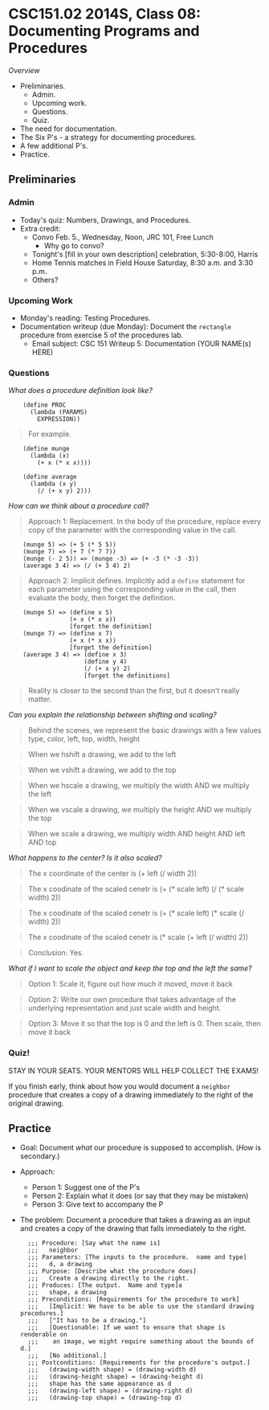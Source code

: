 CSC151.02 2014S, Class 08: Documenting Programs and Procedures
==============================================================

_Overview_

* Preliminaries.
    * Admin.
    * Upcoming work.
    * Questions.
    * Quiz.
* The need for documentation.
* The Six P's - a strategy for documenting procedures.
* A few additional P's.
* Practice.

Preliminaries
-------------

### Admin

* Today's quiz: Numbers, Drawings, and Procedures.
* Extra credit: 
     * Convo Feb. 5., Wednesday, Noon, JRC 101, Free Lunch
         * Why go to convo?
     * Tonight's [fill in your own description] celebration, 5:30-8:00, Harris
     * Home Tennis matches in Field House Saturday, 8:30 a.m. and 3:30 p.m.
     * Others?

### Upcoming Work

* Monday's reading: Testing Procedures.
* Documentation writeup (due Monday): Document the `rectangle` procedure
  from exercise 5 of the procedures lab.
     * Email subject:
       CSC 151 Writeup 5: Documentation (YOUR NAME(s) HERE)

### Questions

_What does a procedure definition look like?_

        (define PROC
          (lambda (PARAMS)
            EXPRESSION))

> For example.

        (define munge
          (lambda (x)
            (+ x (* x x))))

        (define average
          (lambda (x y)
            (/ (+ x y) 2)))

_How can we think about a procedure call?_

> Approach 1: Replacement.  In the body of the procedure, replace
  every copy of the parameter with the corresponding value in the
  call.

        (munge 5) => (+ 5 (* 5 5))
        (munge 7) => (+ 7 (* 7 7))
        (munge (- 2 5)) => (munge -3) => (+ -3 (* -3 -3))
        (average 3 4) => (/ (+ 3 4) 2)

> Approach 2: Implicit defines.  Implicitly add a `define` statement
  for each parameter using the corresponding value in the call, then
  evaluate the body, then forget the definition.

        (munge 5) => (define x 5) 
                     (+ x (* x x))
                     [forget the definition]
        (munge 7) => (define x 7) 
                     (+ x (* x x))
                     [forget the definition]
        (average 3 4) => (define x 3) 
                         (define y 4) 
                         (/ (+ x y) 2)
                         [forget the definitions]

> Reality is closer to the second than the first, but it doesn't really matter.

_Can you explain the relationship between shifting and scaling?_

> Behind the scenes, we represent the basic drawings with a few values
  type, color, left, top, width, height

> When we hshift a drawing, we add to the left

> When we vshift a drawing, we add to the top

> When we hscale a drawing, we multiply the width AND we multiply the left

> When we vscale a drawing, we multiply the height AND we multiply the top

> When we scale a drawing, we multiply width AND height AND left AND top

_What happens to the center?  Is it also scaled?_

> The x coordinate of the center is (+ left (/ width 2))

> The x coodinate of the scaled cenetr is (+ (* scale left) (/ (* scale width) 2))

> The x coodinate of the scaled cenetr is (+ (* scale left) (* scale (/ width) 2))

> The x coodinate of the scaled cenetr is (* scale (+ left (/ width) 2))

> Conclusion: Yes.

_What if I want to scale the object and keep the top and the left the same?_

> Option 1: Scale it, figure out how much it moved, move it back

> Option 2: Write our own procedure that takes advantage of the underlying
representation and just scale width and height.

> Option 3: Move it so that the top is 0 and the left is 0.  Then scale,
  then move it back

### Quiz!

STAY IN YOUR SEATS.  YOUR MENTORS WILL HELP COLLECT THE EXAMS!

If you finish early, think about how you would document a `neighbor`
procedure that creates a copy of a drawing immediately to the right
of the original drawing.

Practice
--------

* Goal: Document *what* our procedure is supposed to accomplish.  (*How* is
  secondary.)
* Approach:   
    * Person 1: Suggest one of the P's
    * Person 2: Explain what it does (or say that they may be mistaken)
    * Person 3: Give text to accompany the P
* The problem: Document a procedure that takes a drawing as an input
  and creates a copy of the drawing that falls immediately to the right.

        ;;; Procedure: [Say what the name is]
        ;;;   neighbor
        ;;; Parameters: [The inputs to the procedure.  name and type]
        ;;;   d, a drawing
        ;;; Purpose: [Describe what the procedure does]
        ;;;   Create a drawing directly to the right.
        ;;; Produces: [The output.  Name and type]a
        ;;;   shape, a drawing
        ;;; Preconditions: [Requirements for the procedure to work]
        ;;;   [Implicit: We have to be able to use the standard drawing procedures.]
        ;;;   ["It has to be a drawing."]
        ;;;   [Questionable: If we want to ensure that shape is renderable on
        ;;;    an image, we might require something about the bounds of d.]
        ;;;   [No additional.]
        ;;; Postconditions: [Requirements for the procedure's output.]
        ;;;   (drawing-width shape) = (drawing-width d)
        ;;;   (drawing-height shape) = (drawing-height d)
        ;;;   shape has the same appearance as d
        ;;;   (drawing-left shape) = (drawing-right d)
        ;;;   (drawing-top shape) = (drawing-top d)
